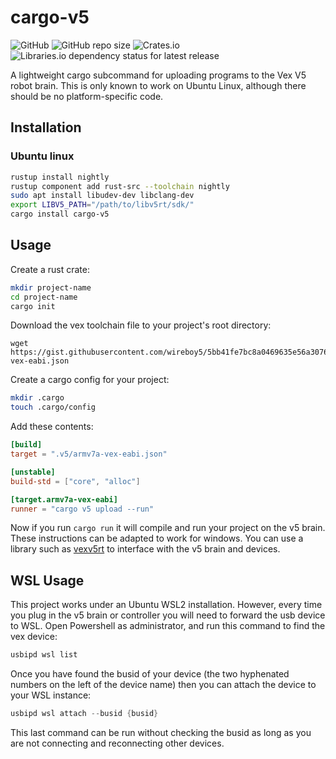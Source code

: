 # cargo-v5
![GitHub](https://img.shields.io/github/license/Culpeper-Robotics/cargo-v5?style=flat-square)
![GitHub repo size](https://img.shields.io/github/repo-size/Culpeper-Robotics/cargo-v5?style=flat-square)
![Crates.io](https://img.shields.io/crates/v/cargo-v5?style=flat-square)
![Libraries.io dependency status for latest release](https://img.shields.io/librariesio/release/cargo/cargo-v5?style=flat-square)


A lightweight cargo subcommand for uploading programs to the Vex V5 robot brain.
This is only known to work on Ubuntu Linux, although there should be no platform-specific code.


## Installation


### Ubuntu linux
```bash
rustup install nightly
rustup component add rust-src --toolchain nightly
sudo apt install libudev-dev libclang-dev
export LIBV5_PATH="/path/to/libv5rt/sdk/"
cargo install cargo-v5
```

## Usage

Create a rust crate:
```bash
mkdir project-name
cd project-name
cargo init
```

Download the vex toolchain file to your project's root directory:
```
wget https://gist.githubusercontent.com/wireboy5/5bb41fe7bc8a0469635e56a3076946bf/raw/6699b6bed011447c724a4589dc3acb1e2ce61585/armv7a-vex-eabi.json
```

Create a cargo config for your project:
```bash
mkdir .cargo
touch .cargo/config
```

Add these contents:
```toml
[build]
target = ".v5/armv7a-vex-eabi.json"

[unstable]
build-std = ["core", "alloc"]

[target.armv7a-vex-eabi]
runner = "cargo v5 upload --run"
```

Now if you run `cargo run` it will compile and run your project on the v5 brain.
These instructions can be adapted to work for windows.
You can use a library such as [vexv5rt](https://github.com/Culpeper-Robotics/vexv5rt) to interface with the v5 brain and devices.

## WSL Usage

This project works under an Ubuntu WSL2 installation. However, every time you plug in the v5 brain or controller you will need to forward the usb device to WSL.
Open Powershell as administrator, and run this command to find the vex device:
```powershell
usbipd wsl list
```
Once you have found the busid of your device (the two hyphenated numbers on the left of the device name) then you can attach the device to your WSL instance:
```powershell
usbipd wsl attach --busid {busid}
```
This last command can be run without checking the busid as long as you are not connecting and reconnecting other devices.